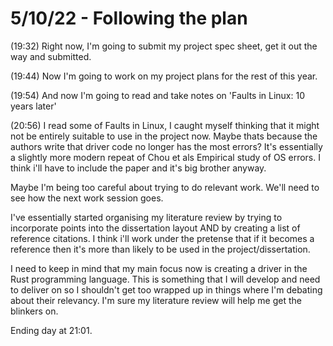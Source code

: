 # 5/10/22 - Following the plan 
(19:32)
Right now, I'm going to submit my project spec sheet, get it out the way and submitted.

(19:44)
Now I'm going to work on my project plans for the rest of this year.

(19:54)
And now I'm going to read and take notes on 'Faults in Linux: 10 years later'

(20:56)
I read some of Faults in Linux, I caught myself thinking that it might not be entirely suitable to use in the project now. Maybe thats because the authors write that driver code no longer has the most errors? It's essentially a slightly more modern repeat of Chou et als Empirical study of OS errors. I think i'll have to include the paper and it's big brother anyway. 

Maybe I'm being too careful about trying to do relevant work. We'll need to see how the next work session goes. 

I've essentially started organising my literature review by trying to incorporate points into the dissertation layout AND by creating a list of reference citations. I think i'll work under  the pretense that if it becomes a reference then it's more than likely to be used in the project/dissertation. 

I need to keep in mind that my main focus now is creating a driver in the Rust programming language. This is something that I will develop and need to deliver on so I shouldn't get too wrapped up in things where I'm debating about their relevancy. I'm sure my literature review will help me get the blinkers on.

Ending day at 21:01.